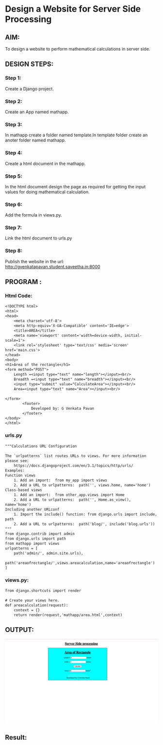 # Design a Website for Server Side Processing

## AIM:
To design a website to perform mathematical calculations in server side.

## DESIGN STEPS:

### Step 1:
Create a Django project.

### Step 2:
Create an App named mathapp.

### Step 3:
In mathapp create a folder named template.In template folder create an anoter folder named mathapp.

### Step 4:
Create a html document in the mathapp.

### Step 5:
In the html document design the page as required for getting the input values for doing mathematical calculation.

### Step 6:
Add the formula in views.py.

### Step 7:
Link the html document to urls.py

### Step 8:
Publish the website in the url: http://gvenkatapavan.student.saveetha.in:8000

## PROGRAM :
### Html Code:
~~~
<!DOCTYPE html>
<html>
<head>
    <meta charset='utf-8'>
    <meta http-equiv='X-UA-Compatible' content='IE=edge'>
    <title>AREA</title>
    <meta name='viewport' content='width=device-width, initial-scale=1'>
    <link rel='stylesheet' type='text/css' media='screen' href='main.css'>
</head>
<body>
<h1>Area of the rectangle</h1>
<form method="POST">
    Length =<input type="text" name="length"></input><br/>
    Breadth =<input type="text" name="breadth"></input><br/>
    <input type="submit" value="CalculateArea"></input><br/>
    Area=<input type="text" name="Area"></input><br/>

</form>
        <footer>
            Developed by: G Venkata Pavan
        </footer>
</body>
</html>
~~~
### urls.py
~~~
"""Calculations URL Configuration

The `urlpatterns` list routes URLs to views. For more information please see:
    https://docs.djangoproject.com/en/3.1/topics/http/urls/
Examples:
Function views
    1. Add an import:  from my_app import views
    2. Add a URL to urlpatterns:  path('', views.home, name='home')
Class-based views
    1. Add an import:  from other_app.views import Home
    2. Add a URL to urlpatterns:  path('', Home.as_view(), name='home')
Including another URLconf
    1. Import the include() function: from django.urls import include, path
    2. Add a URL to urlpatterns:  path('blog/', include('blog.urls'))
"""
from django.contrib import admin
from django.urls import path
from mathapp import views
urlpatterns = [
    path('admin/', admin.site.urls),
    path('areaofrectangle/',views.areacalculation,name='areaofrectangle')
]

~~~
### views.py:
~~~
from django.shortcuts import render

# Create your views here.
def areacalculation(request):
    context = {}
    return render(request,'mathapp/area.html',context)

~~~
## OUTPUT:
![](WebEX9.png)
## Result:

